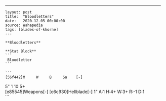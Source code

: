 ---
    layout: post
    title:  "Bloodletters"
    date:   2020-12-05 00:00:00
    source: Wahapedia
    tags: [blades-of-khorne]
    ---
    
    **Bloodletters**
    
    **Stat Block**
    ```
     Bloodletter
    ```
    
    ```
    [56f442]M     W     B     Sa    [-]
5"    1     10    5+    
[e85545]Weapons[-]
[c6c930]Hellblade[-]
1"     A:1    H:4+   W:3+   R:-1   D:1   
    ```
    
    
    